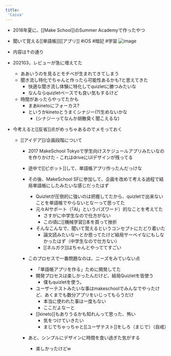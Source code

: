 ```yaml
---
title:
 'Caiva'
---
```


- 2018年夏に、[[Make School]]のSummer Academyで作ったやつ
- 聞いて覚える[[単語帳]][[アプリ]] #iOS #暗記 #学習
![image](https://gyazo.com/cb6c6a51baedad045b6d84e4c3739204/thumb/1000)
- 内容は↑の通り

- 202103，レビューが急に増えてた
    - ああいうのを見るとモチベが生まれてきてしまう
    - 聞き流し特化でちゃんと作ったら可能性あるかも?と思えてきた
        - 快適な聞き流し体験に特化してquizletに勝つみたいな
        - なんならquizletベースでも良い気もするけど
    - 時間があったらやってたかも
        - まあkinetoにフォーカス?
        - というかkinetoとうまくシナジー(?)生めないかな
            - (シナジーってなんか胡散臭く聞こえるな)


- 今考えると[[反省]]点がめっちゃあるのでメモっておく

    - [[アイデア]]/企画段階について

        - 2017 MakeSchool Tokyoで学生向けスケジュールアプリみたいなのを作りかけた
                - これはdriveにUIデザインが残ってる
        - 途中で[[ピボット]]して、単語帳アプリ作ったんだっけな
        - その後、MakeSchool SFに参加して、企画を改めて考える過程で結局単語帳にしたみたいな感じだったはず
            - Quizletが圧倒的に強いのは把握してたから、quizletで出来ないことを単語帳でやらないとなーって思ってた
            - 元々AIサポート（「AI」というバズワード）的なことを考えてた
                - さすがに中学生なので仕方がない
                - この頃に[[機械学習]]本を買って挫折
            - そんなこんなで、聞いて覚えるというコンセプトにたどり着いた
                - 論文読みたいなーとか思ってたけど結局サーベイなにもしなかったはず（中学生なので仕方ない）
                - [[ネルガク]]はちゃんとやっててすごい

        - このプロセスで一番問題なのは、ニーズをみていない点
            - 「単語帳アプリを作る」ために開発してた
            - 開発プロセスは楽しかったんだけど、結局Quizletを皆使う
                - 僕もquizletを使う。
            - ユーザーテストみたいな事はmakeschoolでみんなでやったけど、あくまでも数分アプリをいじってもらうだけ
                - 本当に使われた事は一度もない
                - ここだよなーと
            - [[kineto]]もありうるかも知れんって思った、怖い
                - 気をつけていきたい
                - まじでちゃっちゃと[[ユーザテスト]]をしろ（まじで）（自戒）

        - あと、シンプルにデザインに時間を食い過ぎた気がする
            - 楽しかったけどw
